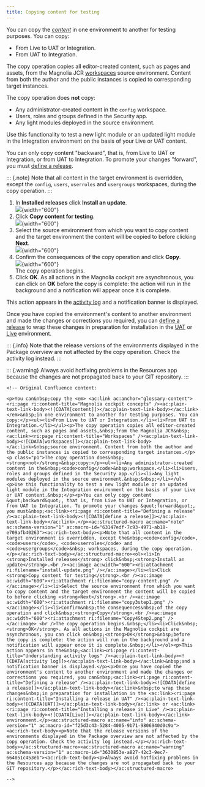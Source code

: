 ```yaml
---
title: Copying content for testing
---
```


You can copy the
*[content](/Magnolia+Cloud/Cockpit/Magnolia+cockpit+concepts#glossary-content)*
in one environment to another for testing purposes. You can copy:

-   From Live to UAT or Integration.
-   From UAT to Integration.

The copy operation copies all editor-created content, such as pages and
assets, from the Magnolia JCR
[workspaces](/Administration/Architecture/Workspaces) source
environment. Content from both the author and the public instances is
copied to corresponding target instances.

The copy operation does **not** copy:

-   Any administrator-created content in the `config` workspace.
-   Users, roles and groups defined in the Security app.
-   Any light modules deployed in the source environment.

Use this functionality to test a new light module or an updated light
module in the Integration environment on the basis of your Live or UAT
content.

You can only copy content "backward", that is, from Live to UAT or
Integration, or from UAT to Integration. To promote your changes
"forward", you must [define a
release](/Magnolia+Cloud/Installing+updates+using+the+Magnolia+cockpit/Defining+a+release).

::: {.note}
Note that all content in the target environment is overridden, except
the `config`, `users`, `userroles` and `usergroups` workspaces, during
the copy operation.
:::

1.  In **Installed releases** click **Install an update**.\
    ![](/assets/cloud/install-update.png){width="600"}
2.  Click **Copy content for testing**.\
    ![](/assets/cloud/copy-content.png){width="600"}
3.  Select the source environment from which you want to copy content
    and the target environment the content will be copied to before
    clicking **Next**.\
    ![](/assets/cloud/copy3step1.png){width="600"}
4.  Confirm the consequences of the copy operation and click **Copy**.\
    ![](/assets/cloud/Copy4Step2.png){width="600"}\
    The copy operation begins.
5.  Click **OK**. As all actions in the Magnolia cockpit are
    asynchronous, you can click on **OK** before the copy is complete:
    the action will run in the background and a notification will appear
    once it is complete.

This action appears in the [activity
log](/Magnolia+Cloud/Cockpit/Understanding+activity+logs) and a
notification banner is displayed.

Once you have copied the environment's content to another environment
and made the changes or corrections you required, you can [define a
release](/Magnolia+Cloud/Installing+updates+using+the+Magnolia+cockpit/Defining+a+release)
to wrap these changes in preparation for installation in the
[UAT](/Magnolia+Cloud/Installing+updates+using+the+Magnolia+cockpit/Installing+a+release+in+UAT)
or
[Live](/Magnolia+Cloud/Installing+updates+using+the+Magnolia+cockpit/Installing+a+release+in+Live)
environment.

::: {.info}
Note that the release versions of the environments displayed in the
Package overview are not affected by the copy operation. Check the
activity log instead.
:::

::: {.warning}
Always avoid hotfixing problems in the Resources app because the changes
are not propagated back to your GIT repository.
:::

```{=html}
<!-- Original Confluence content:

<p>You can&nbsp;copy the <em> <ac:link ac:anchor="glossary-content"><ri:page ri:content-title="Magnolia cockpit concepts" /><ac:plain-text-link-body><![CDATA[content]]></ac:plain-text-link-body></ac:link> </em>&nbsp;in one environment to another for testing purposes. You can copy:</p><ul><li>From Live to UAT or Integration.</li><li>From UAT to Integration.</li></ul><p>The copy operation copies all editor-created content, such as pages and assets,&nbsp;from the Magnolia JCR&nbsp;<ac:link><ri:page ri:content-title="Workspaces" /><ac:plain-text-link-body><![CDATA[workspaces]]></ac:plain-text-link-body></ac:link>&nbsp;source environment. Content from both the author and the public instances is copied to corresponding target instances.</p><p class="p1">The copy operation does&nbsp;<strong>not</strong>&nbsp;copy:</p><ul><li>Any administrator-created content in the&nbsp;<code>config</code>&nbsp;workspace.</li><li>Users, roles and groups defined in the Security app.</li><li>Any light modules deployed in the source environment.&nbsp;&nbsp;</li></ul><p>Use this functionality to test a new light module or an updated light module in the Integration environment on the basis of your Live or UAT content.&nbsp;</p><p>You can only copy content &quot;backward&quot;, that is, from Live to UAT or Integration, or from UAT to Integration. To promote your changes &quot;forward&quot;, you must&nbsp;<ac:link><ri:page ri:content-title="Defining a release" /><ac:plain-text-link-body><![CDATA[define a release]]></ac:plain-text-link-body></ac:link>.</p><ac:structured-macro ac:name="note" ac:schema-version="1" ac:macro-id="63147edf-7c93-4971-ab18-e709afb40263"><ac:rich-text-body><p>Note that all content in the target environment is overridden, except the&nbsp;<code>config</code>, <code>users</code>, <code>userroles</code> and <code>usergroups</code>&nbsp; workspaces, during the copy operation.</p></ac:rich-text-body></ac:structured-macro><ol><li>In <strong>Installed releases</strong> click&nbsp;<strong>Install an update</strong>.<br /><ac:image ac:width="600"><ri:attachment ri:filename="install-update.png" /></ac:image></li><li>Click <strong>Copy content for testing</strong>.<br /><ac:image ac:width="600"><ri:attachment ri:filename="copy-content.png" /></ac:image></li><li>Select the source environment from which you want to copy content and the target environment the content will be copied to before clicking <strong>Next</strong>.<br /><ac:image ac:width="600"><ri:attachment ri:filename="copy3step1.png" /></ac:image></li><li>Confirm&nbsp;the consequences&nbsp;of the copy operation and click&nbsp;<strong>Copy</strong>.<br /><ac:image ac:width="600"><ri:attachment ri:filename="Copy4Step2.png" /></ac:image> <br />The copy operation begins.&nbsp;</li><li>Click&nbsp;<strong>OK</strong>. As all actions in the Magnolia cockpit are asynchronous, you can click on&nbsp;<strong>OK</strong>&nbsp;before the copy is complete: the action will run in the background and a notification will appear once it is complete.&nbsp;</li></ol><p>This action appears in the&nbsp;<ac:link><ri:page ri:content-title="Understanding activity logs" /><ac:plain-text-link-body><![CDATA[activity log]]></ac:plain-text-link-body></ac:link>&nbsp;and a notification banner is displayed.</p><p>Once you have copied the environment's content to another environment and made the changes or corrections you required, you can&nbsp;<ac:link><ri:page ri:content-title="Defining a release" /><ac:plain-text-link-body><![CDATA[define a release]]></ac:plain-text-link-body></ac:link>&nbsp;to wrap these changes&nbsp;in preparation for installation in the <ac:link><ri:page ri:content-title="Installing a release in UAT" /><ac:plain-text-link-body><![CDATA[UAT]]></ac:plain-text-link-body></ac:link> or <ac:link><ri:page ri:content-title="Installing a release in Live" /><ac:plain-text-link-body><![CDATA[Live]]></ac:plain-text-link-body></ac:link> environment.</p><ac:structured-macro ac:name="info" ac:schema-version="1" ac:macro-id="f25d3c43-5284-4005-9b71-9806940d0c9a"><ac:rich-text-body><p>Note that the release versions of the environments displayed in the Package overview are not affected by the copy operation. Check the activity log instead.</p></ac:rich-text-body></ac:structured-macro><ac:structured-macro ac:name="warning" ac:schema-version="1" ac:macro-id="3630853e-a827-42c3-9ec7-664051c453eb"><ac:rich-text-body><p>Always avoid hotfixing problems in the Resources app because the changes are not propagated back to your GIT repository.</p></ac:rich-text-body></ac:structured-macro>

-->
```

